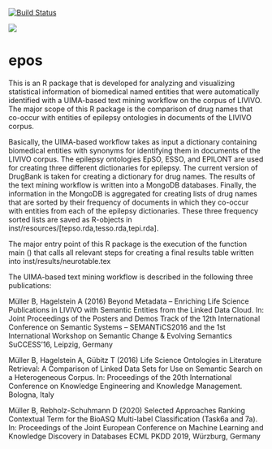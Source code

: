 [![Build Status](https://travis-ci.org/ZBMEDLABS/epilepsyontologysimilarities.svg?branch=master)](https://travis-ci.org/ZBMEDLABS/epilepsyontologysimilarities)

[![](https://cranlogs.r-pkg.org/badges/epos)](https://cran.r-project.org/package=epos)

# epos
This is an R package that is developed for analyzing and visualizing statistical information of biomedical named entities that were automatically identified with a UIMA-based text mining workflow on the corpus of LIVIVO. The major scope of this R package is the comparison of drug names that co-occur with entities of epilepsy ontologies in documents of the LIVIVO corpus.

Basically, the UIMA-based workflow takes as input a dictionary containing biomedical entities with synonyms for identifying them in documents of the LIVIVO corpus. The epilepsy ontologies EpSO, ESSO, and EPILONT are used for creating three different dictionaries for epilepsy. The current version of DrugBank is taken for creating a dictionary for drug names. The results of the text mining workflow is written into a MongoDB databases. Finally, the information in the MongoDB is aggregated for creating lists of drug names that are sorted by their frequency of documents in which they co-occur with entities from each of the epilepsy dictionaries. These three frequency sorted lists are saved as R-objects in inst/resources/[tepso.rda,tesso.rda,tepi.rda].

The major entry point of this R package is the execution of the function main () that calls all relevant steps for creating a final results table written into inst/results/neurotable.tex

The UIMA-based text mining workflow is described in the following three publications:

Müller B, Hagelstein A (2016) Beyond Metadata – Enriching Life Science Publications in LIVIVO with Semantic Entities from the Linked Data Cloud. In: Joint Proceedings of the Posters and Demos Track of the 12th International Conference on Semantic Systems – SEMANTiCS2016 and the 1st International Workshop on Semantic Change & Evolving Semantics SuCCESS’16, Leipzig, Germany

Müller B, Hagelstein A, Gübitz T (2016) Life Science Ontologies in Literature Retrieval: A Comparison of Linked Data Sets for Use on Semantic Search on a Heterogeneous Corpus. In: Proceedings of the 20th International Conference on Knowledge Engineering and Knowledge Management. Bologna, Italy

Müller B, Rebholz-Schuhmann D (2020) Selected Approaches Ranking Contextual Term for the BioASQ Multi-label Classification (Task6a and 7a). In: Proceedings of the Joint European Conference on Machine Learning and Knowledge Discovery in Databases ECML PKDD 2019, Würzburg, Germany